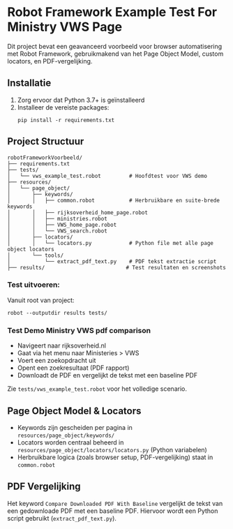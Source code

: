 
# Robot Framework Example Test For Ministry VWS Page

Dit project bevat een geavanceerd voorbeeld voor browser automatisering met Robot Framework, gebruikmakend van het Page Object Model, custom locators, en PDF-vergelijking.

## Installatie

1. Zorg ervoor dat Python 3.7+ is geïnstalleerd
2. Installeer de vereiste packages:
   ```
   pip install -r requirements.txt
   ```

## Project Structuur

```
robotFrameworkVoorbeeld/
├── requirements.txt
├── tests/
│   └── vws_example_test.robot         # Hoofdtest voor VWS demo
├── resources/
│   └── page_object/
│       ├── keywords/
│       │   ├── common.robot           # Herbruikbare en suite-brede keywords
│       │   ├── rijksoverheid_home_page.robot
│       │   ├── ministries.robot
│       │   ├── VWS_home_page.robot
│       │   └── VWS_search.robot
│       ├── locators/
│       │   └── locators.py            # Python file met alle page object locators
│       └── tools/
│           └── extract_pdf_text.py    # PDF tekst extractie script
├── results/                          # Test resultaten en screenshots
```

### Test uitvoeren:
Vanuit root van project:
```
robot --outputdir results tests/
```

### Test Demo Ministry VWS pdf comparison
- Navigeert naar rijksoverheid.nl
- Gaat via het menu naar Ministeries > VWS
- Voert een zoekopdracht uit
- Opent een zoekresultaat (PDF rapport)
- Downloadt de PDF en vergelijkt de tekst met een baseline PDF

Zie `tests/vws_example_test.robot` voor het volledige scenario.

## Page Object Model & Locators

- Keywords zijn gescheiden per pagina in `resources/page_object/keywords/`
- Locators worden centraal beheerd in `resources/page_object/locators/locators.py` (Python variabelen)
- Herbruikbare logica (zoals browser setup, PDF-vergelijking) staat in `common.robot`

## PDF Vergelijking

Het keyword `Compare Downloaded PDF With Baseline` vergelijkt de tekst van een gedownloade PDF met een baseline PDF. Hiervoor wordt een Python script gebruikt (`extract_pdf_text.py`).

